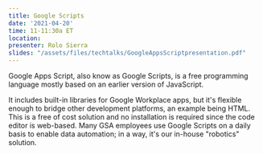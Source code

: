 ```yaml
---
title: Google Scripts
date: '2021-04-20'
time: 11-11:30a ET
location:
presenter: Rolo Sierra
slides: "/assets/files/techtalks/GoogleAppsScriptpresentation.pdf"
---
```


Google Apps Script, also know as Google Scripts, is a free programming language mostly based on an earlier version of JavaScript.

It includes built-in libraries for Google Workplace apps, but it's flexible enough to bridge other development platforms, an example being HTML. This is a free of cost solution and no installation is required since the code editor is web-based. Many GSA employees use Google Scripts on a daily basis to enable data automation; in a way, it's our in-house "robotics" solution.
